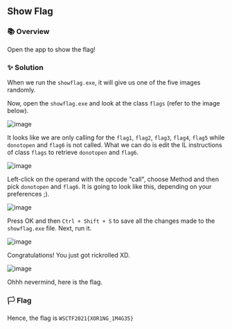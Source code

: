 ## Show Flag

### 📚 Overview

Open the app to show the flag!

### ✨ Solution

When we run the `showflag.exe`, it will give us one of the five images randomly.

Now, open the `showflag.exe` and look at the class `flags` (refer to the image below).

![image](https://github.com/rydzze/CTF_Write-up/assets/86187059/ce1d125e-ef33-4e8d-a962-92c56534009b)

It looks like we are only calling for the `flag1`, `flag2`, `flag3`, `flag4`, `flag5` while `donotopen` and `flag6` is not called.
What we can do is edit the IL instructions of class `flags` to retrieve `donotopen` and `flag6`.  

![image](https://github.com/rydzze/CTF_Write-up/assets/86187059/6760e6be-1585-4fb6-a144-5aecfaaf5059)

Left-click on the operand with the opcode "call", choose Method and then pick `donotopen` and `flag6`.
It is going to look like this, depending on your preferences ;).

![image](https://github.com/rydzze/CTF_Write-up/assets/86187059/570ce2fe-aa42-4558-913d-24f766f09d85)

Press OK and then `Ctrl + Shift + S` to save all the changes made to the `showflag.exe` file. Next, run it.

![image](https://github.com/rydzze/CTF_Write-up/assets/86187059/79de8aa3-cbc7-4070-a5ae-33dd47aabff9)

Congratulations! You just got rickrolled XD.

![image](https://github.com/rydzze/CTF_Write-up/assets/86187059/5641da5d-c298-4d2b-b7bf-96d66d09f6de)

Ohhh nevermind, here is the flag.

### 🏳️ Flag

Hence, the flag is `WSCTF2021{XOR1NG_1M4G35}`
